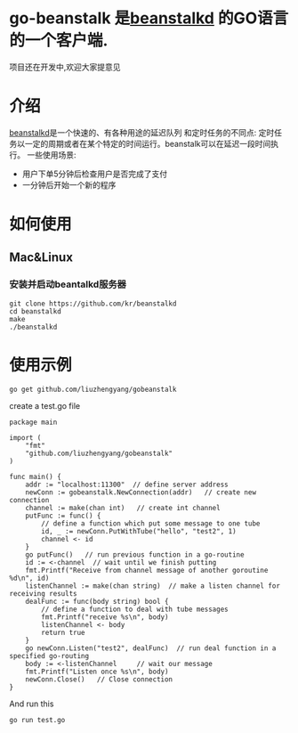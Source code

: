 # go-beanstalk 是[beanstalkd](https://github.com/kr/beanstalkd) 的GO语言的一个客户端.
项目还在开发中,欢迎大家提意见

# 介绍
[beanstalkd](https://github.com/kr/beanstalkd)是一个快速的、有各种用途的延迟队列
和定时任务的不同点:
定时任务以一定的周期或者在某个特定的时间运行。beanstalk可以在延迟一段时间执行。
一些使用场景:
* 用户下单5分钟后检查用户是否完成了支付
* 一分钟后开始一个新的程序

# 如何使用

## Mac&Linux
### 安装并启动beantalkd服务器
```
git clone https://github.com/kr/beanstalkd
cd beanstalkd
make
./beanstalkd
```

# 使用示例
```
go get github.com/liuzhengyang/gobeanstalk
```

create a test.go file
```
package main

import (
	"fmt"
	"github.com/liuzhengyang/gobeanstalk"
)

func main() {
	addr := "localhost:11300"  // define server address
	newConn := gobeanstalk.NewConnection(addr)   // create new connection
	channel := make(chan int)   // create int channel
	putFunc := func() {
		// define a function which put some message to one tube
		id, _ := newConn.PutWithTube("hello", "test2", 1)
		channel <- id
	}
	go putFunc()   // run previous function in a go-routine
	id := <-channel  // wait until we finish putting
	fmt.Printf("Receive from channel message of another goroutine %d\n", id)
	listenChannel := make(chan string)  // make a listen channel for receiving results
	dealFunc := func(body string) bool {
		// define a function to deal with tube messages
		fmt.Printf("receive %s\n", body)
		listenChannel <- body
		return true
	}
	go newConn.Listen("test2", dealFunc)  // run deal function in a specified go-routing
	body := <-listenChannel     // wait our message
	fmt.Printf("Listen once %s\n", body)
	newConn.Close()   // Close connection
}

```

And run this 
```
go run test.go
```